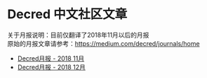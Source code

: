 # Decred 中文社区文章

关于月报说明：目前仅翻译了2018年11月以后的月报 <br/>
原始的月报文章请参考：https://medium.com/decred/journals/home
* [Decred月报 - 2018 11月](201811_DecredJournalCN.md)
* [Decred月报 - 2018 12月](201812_DecredJournalCN.md)
